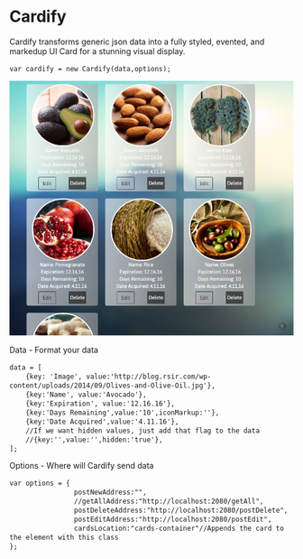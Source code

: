 # Cardify
Cardify transforms generic json data into a fully styled, evented, and markedup UI Card for a stunning visual display. 

```
var cardify = new Cardify(data,options);
```
![alt text](https://github.com/Logicium/Cardify/blob/master/Cardify/Cardify%20Alpha.PNG "Cardify Demo image")

Data - Format your data
```
data = [
    {key: 'Image', value:'http://blog.rsir.com/wp-content/uploads/2014/09/Olives-and-Olive-Oil.jpg'},
    {key:'Name', value:'Avocado'},
    {key:'Expiration', value:'12.16.16'},
    {key:'Days Remaining',value:'10',iconMarkup:''},
    {key:'Date Acquired',value:'4.11.16'},
    //If we want hidden values, just add that flag to the data
    //{key:'',value:'',hidden:'true'},
];
```

Options - Where will Cardify send data
``` 
var options = {
                postNewAddress:"",
                //getAllAddress:"http://localhost:2080/getAll",
                postDeleteAddress:"http://localhost:2080/postDelete",
                postEditAddress:"http://localhost:2080/postEdit",
                cardsLocation:"cards-container"//Appends the card to the element with this class
};
```

